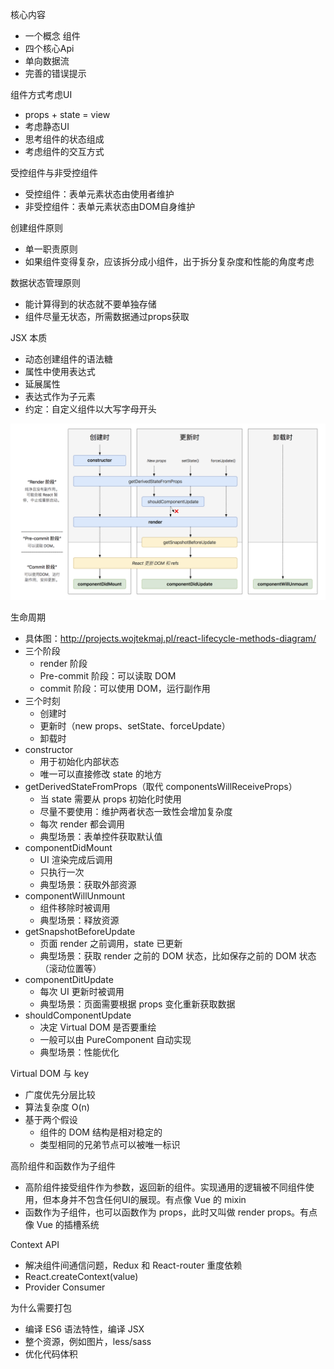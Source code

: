 核心内容
* 一个概念 组件
* 四个核心Api
* 单向数据流
* 完善的错误提示

组件方式考虑UI
* props + state = view
* 考虑静态UI
* 思考组件的状态组成
* 考虑组件的交互方式

受控组件与非受控组件
* 受控组件：表单元素状态由使用者维护
* 非受控组件：表单元素状态由DOM自身维护

创建组件原则
* 单一职责原则
* 如果组件变得复杂，应该拆分成小组件，出于拆分复杂度和性能的角度考虑

数据状态管理原则
* 能计算得到的状态就不要单独存储
* 组件尽量无状态，所需数据通过props获取

JSX 本质
* 动态创建组件的语法糖
* 属性中使用表达式
* 延展属性
* 表达式作为子元素
* 约定：自定义组件以大写字母开头

![React 16.4 生命周期](react-lifecycle.png)

生命周期
* 具体图：http://projects.wojtekmaj.pl/react-lifecycle-methods-diagram/
* 三个阶段
  * render 阶段
  * Pre-commit 阶段：可以读取 DOM
  * commit 阶段：可以使用 DOM，运行副作用
* 三个时刻
  * 创建时
  * 更新时（new props、setState、forceUpdate）
  * 卸载时
* constructor
  * 用于初始化内部状态
  * 唯一可以直接修改 state 的地方
* getDerivedStateFromProps（取代 componentsWillReceiveProps）
  * 当 state 需要从 props 初始化时使用
  * 尽量不要使用：维护两者状态一致性会增加复杂度
  * 每次 render 都会调用
  * 典型场景：表单控件获取默认值
* componentDidMount
  * UI 渲染完成后调用
  * 只执行一次
  * 典型场景：获取外部资源
* componentWillUnmount
  * 组件移除时被调用
  * 典型场景：释放资源
* getSnapshotBeforeUpdate
  * 页面 render 之前调用，state 已更新
  * 典型场景：获取 render 之前的 DOM 状态，比如保存之前的 DOM 状态（滚动位置等）
* componentDitUpdate
  * 每次 UI 更新时被调用
  * 典型场景：页面需要根据 props 变化重新获取数据
* shouldComponentUpdate
  * 决定 Virtual DOM 是否要重绘
  * 一般可以由 PureComponent 自动实现
  * 典型场景：性能优化

Virtual DOM 与 key
* 广度优先分层比较
* 算法复杂度 O(n)
* 基于两个假设
  * 组件的 DOM 结构是相对稳定的
  * 类型相同的兄弟节点可以被唯一标识

高阶组件和函数作为子组件
* 高阶组件接受组件作为参数，返回新的组件。实现通用的逻辑被不同组件使用，但本身并不包含任何UI的展现。有点像 Vue 的 mixin
* 函数作为子组件，也可以函数作为 props，此时又叫做 render props。有点像 Vue 的插槽系统

Context API
* 解决组件间通信问题，Redux 和 React-router 重度依赖
* React.createContext(value)
* Provider Consumer

为什么需要打包
* 编译 ES6 语法特性，编译 JSX
* 整个资源，例如图片，less/sass
* 优化代码体积
